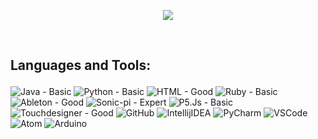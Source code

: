 
<p align="center">
  <a href="https://github.com/DenverCoder1/readme-typing-svg"><img src="https://readme-typing-svg.herokuapp.com?lines=Hi,+My+name+is+Berke+Baramuk.;I+am+a+live-coder+at+Agorave+Istanbul.;I+love+Sonic-Pi.;I+love+learning.;I+love+open+source.;&center=true&width=500&height=50"></a>
</p>
<br />

## <p>Languages and Tools:</p>

<p align="center">

![Java - _Basic_](https://img.shields.io/badge/Java-Basic-F8981D?style=for-the-badge&logo=java&labelColor=4E7F9F&logoColor=white) 
![Python - _Basic_](https://img.shields.io/badge/Python-Basic-FECE3E?style=for-the-badge&logo=python&labelColor=3870A1&logoColor=white)
![HTML - _Good_](https://img.shields.io/badge/HTML-Good-E96228?style=for-the-badge&logo=html5&labelColor=DD4B25&logoColor=white)
![Ruby - _Basic_](https://img.shields.io/badge/Ruby-Basic-F55058?style=for-the-badge&logo=ruby&labelColor=E7305B&logoColor=white) 
![Ableton - _Good_](https://img.shields.io/badge/Ableton-Good-00425A?style=for-the-badge&logo=ableton&labelColor=white&logoColor=white) 
![Sonic-pi - _Expert_](https://img.shields.io/badge/Sonic_Pi-Expert-33425B?style=for-the-badge&labelColor=FF78F0&logoColor=white) 
![P5.Js - _Basic_](https://img.shields.io/badge/P5.Js-Basic-33425B?style=for-the-badge&labelColor=F48484&logoColor=white) 
![Touchdesigner - _Good_](https://img.shields.io/badge/Touchdesigner-Good-33425B?style=for-the-badge&labelColor=658864&logoColor=white) 
![GitHub](https://img.shields.io/badge/-GitHub-424242?style=for-the-badge&logo=github&labelColor=1b1b1b&logoColor=white) 
![IntellijIDEA](https://img.shields.io/badge/-IntellijIDEA%20IDEA-black?style=for-the-badge&logo=intellij-idea&labelColor=1b1b1b&logoColor=3282B8&) 
![PyCharm](https://img.shields.io/badge/-PyCharm-black?style=for-the-badge&logo=Pycharm&labelColor=1b1b1b&logoColor=FFE121&) 
![VSCode](https://img.shields.io/badge/-VSCode-007ACC?style=for-the-badge&logo=visual-studio-code&labelColor=1b1b1b&logoColor=white) 
![Atom](https://img.shields.io/badge/-Atom-A8E890?style=for-the-badge&logo=atom&labelColor=1b1b1b&logoColor=white) 
![Arduino](https://img.shields.io/badge/-Arduino-8BBCCC?style=for-the-badge&logo=arduino&labelColor=1b1b1b&logoColor=white) 

</p>

<br />

<!--
<p align="center"><img align="center" src="https://github-readme-stats.vercel.app/api/top-langs?username=quatronostro&show_icons=true&locale=en&layout=compact&langs_count=10&bg_color=06283D&title_color=EAFDFC&text_color=EAFDFC&icon_color=fff" alt="quatronostro" /></p>

      

<div align="center">
  <img height="32" width="32" alt="HTML" src="https://cdn.simpleicons.org/html5"  />
  <img height="32" width="32" alt="Python" src="https://cdn.simpleicons.org/python" />
  <img height="32" width="32" alt="Ruby" src="https://cdn.simpleicons.org/ruby" />
  <img height="32" width="32" alt="Java" src="https://cdn-icons-png.flaticon.com/512/5968/5968282.png" />
  <img height="32" width="32" alt="Ableton" src="https://img.icons8.com/color/1x/ableton.png" />
</div>
-->


